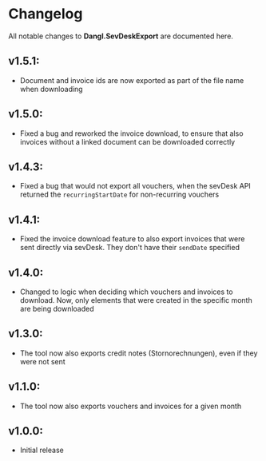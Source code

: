 # Changelog

All notable changes to **Dangl.SevDeskExport** are documented here.

## v1.5.1:
- Document and invoice ids are now exported as part of the file name when downloading

## v1.5.0:
- Fixed a bug and reworked the invoice download, to ensure that also invoices without a linked document can be downloaded correctly

## v1.4.3:
- Fixed a bug that would not export all vouchers, when the sevDesk API returned the `recurringStartDate` for non-recurring vouchers

## v1.4.1:
- Fixed the invoice download feature to also export invoices that were sent directly via sevDesk. They don't have their `sendDate` specified

## v1.4.0:
- Changed to logic when deciding which vouchers and invoices to download. Now, only elements that were created in the specific month are being downloaded

## v1.3.0:
- The tool now also exports credit notes (Stornorechnungen), even if they were not sent

## v1.1.0:
- The tool now also exports vouchers and invoices for a given month

## v1.0.0:
- Initial release

